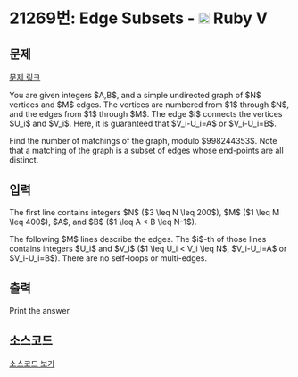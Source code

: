 # 21269번: Edge Subsets - <img src="https://static.solved.ac/tier_small/26.svg" style="height:20px" /> Ruby V

<!-- performance -->

<!-- 문제 제출 후 깃허브에 푸시를 했을 때 제출한 코드의 성능이 입력될 공간입니다.-->

<!-- end -->

## 문제

[문제 링크](https://boj.kr/21269)


<p>You are given integers $A,B$, and a simple undirected graph of $N$ vertices and $M$ edges. The vertices are numbered from $1$ through $N$, and the edges from $1$ through $M$. The edge $i$ connects the vertices $U_i$ and $V_i$. Here, it is guaranteed that $V_i-U_i=A$ or $V_i-U_i=B$.</p>

<p>Find the number of matchings of the graph, modulo $998244353$. Note that a matching of the graph is a subset of edges whose end-points are all distinct.</p>



## 입력


<p>The first line contains integers $N$ ($3 \leq N \leq 200$), $M$ ($1 \leq M \leq 400$), $A$, and $B$ ($1 \leq A &lt; B \leq N-1$).</p>

<p>The following $M$ lines describe the edges. The $i$-th of those lines contains integers $U_i$ and $V_i$ ($1 \leq U_i &lt; V_i \leq N$, $V_i-U_i=A$ or $V_i-U_i=B$). There are no self-loops or multi-edges.</p>



## 출력


<p>Print the answer.</p>



## 소스코드

[소스코드 보기](Edge%20Subsets.cpp)